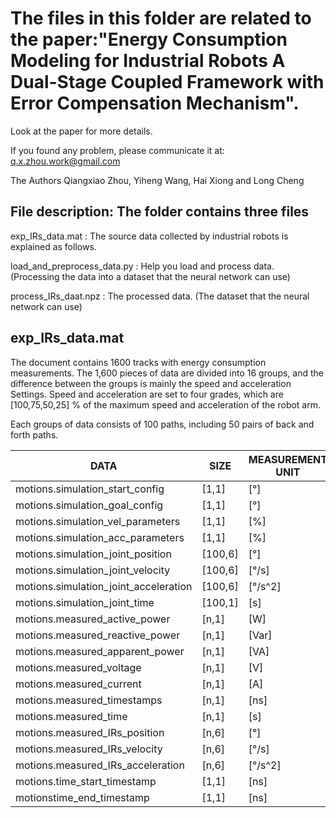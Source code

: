 ﻿
# **The files in this folder are related to the paper:"Energy Consumption Modeling for Industrial Robots A Dual-Stage Coupled Framework with Error Compensation Mechanism".**

Look at the paper for more details.

If you found any problem, please communicate it at:
q.x.zhou.work@gmail.com

The Authors
Qiangxiao Zhou, Yiheng Wang, Hai Xiong and Long Cheng


## File description:  The folder contains three files

exp_IRs_data.mat    : The source data collected by industrial robots is explained as follows.

load_and_preprocess_data.py     : Help you load and process data. (Processing the data into a dataset that the neural network can use)

process_IRs_daat.npz       : The processed data. (The dataset that the neural network can use)



## exp_IRs_data.mat


The document contains 1600 tracks with energy consumption measurements. 
The 1,600 pieces of data are divided into 16 groups, and the difference between the groups is mainly the speed and acceleration Settings.
Speed and acceleration are set to four grades, which are [100,75,50,25] % of the maximum speed and acceleration of the robot arm.

Each groups of data consists of 100 paths,  including 50 pairs of back and forth paths.



| DATA     |  SIZE    |   MEASUREMENT UNIT |
 |---- | ---- | ---- | 
| motions.simulation_start_config	|	[1,1]  | 	[°] |
| motions.simulation_goal_config	|	[1,1]  | 	[°] |
| motions.simulation_vel_parameters	|	[1,1]	|	[%] |
| motions.simulation_acc_parameters	 | [1,1]	|	[%] |
| motions.simulation_joint_position	 |	[100,6]	| [°] |
| motions.simulation_joint_velocity	|	[100,6]	| [°/s] |
| motions.simulation_joint_acceleration	| [100,6] |	[°/s^2] |
| motions.simulation_joint_time		|	[100,1] |	[s] |
| motions.measured_active_power	|	[n,1] |		[W] |
| motions.measured_reactive_power	|	[n,1]	|	[Var] |
| motions.measured_apparent_power |	[n,1]	|	[VA] |
| motions.measured_voltage	|		[n,1]	|	[V] | 
| motions.measured_current |			[n,1] |		[A] |
| motions.measured_timestamps	|	[n,1]	|	[ns] |
| motions.measured_time	|			[n,1]	|	[s] |
| motions.measured_IRs_position	|		[n,6] |		[°] |
| motions.measured_IRs_velocity	|		[n,6] |		[°/s] |
| motions.measured_IRs_acceleration |	[n,6]	|	[°/s^2] |
| motions.time_start_timestamp	|		[1,1] |		[ns] |
| motionstime_end_timestamp		|	[1,1]	 |	[ns] |








